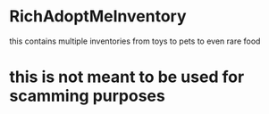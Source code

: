 # RichAdoptMeInventory
this contains multiple inventories from toys to pets to even rare food
# this is not meant to be used for scamming purposes
